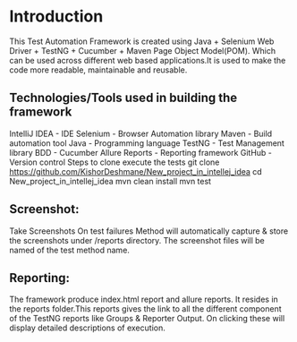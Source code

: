 # **Introduction**

This Test Automation Framework is created using Java + Selenium Web Driver + TestNG + Cucumber + Maven Page Object Model(POM). Which can be used across different web based applications.It is used to make the code more readable, maintainable and reusable.

## **Technologies/Tools used in building the framework**

IntelliJ IDEA - IDE
Selenium - Browser Automation library
Maven - Build automation tool
Java - Programming language
TestNG - Test Management library
BDD - Cucumber
Allure Reports - Reporting framework
GitHub - Version control
Steps to clone execute the tests
git clone https://github.com/KishorDeshmane/New_project_in_intellej_idea
cd New_project_in_intellej_idea
mvn clean install
mvn test

## **Screenshot:**

Take Screenshots On test failures Method will automatically capture & store the screenshots under /reports directory. The screenshot files will be named of the test method name.

## **Reporting:**

The framework produce index.html report and allure reports. It resides in the reports folder.This reports gives the link to all the different component of the TestNG reports like Groups & Reporter Output. On clicking these will display detailed descriptions of execution.
